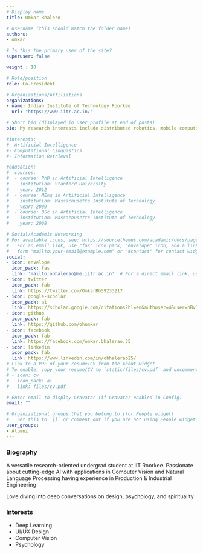 ```yaml
---
# Display name
title: Omkar Bhalero

# Username (this should match the folder name)
authors:
- omkar

# Is this the primary user of the site?
superuser: false

weight : 10

# Role/position
role: Co-President

# Organizations/Affiliations
organizations:
- name: Indian Institute of Technology Roorkee
  url: "https://www.iitr.ac.in/"

# Short bio (displayed in user profile at end of posts)
bio: My research interests include distributed robotics, mobile computing and programmable matter.

#interests:
#- Artificial Intelligence
#- Computational Linguistics
#- Information Retrieval

#education:
#  courses:
#  - course: PhD in Artificial Intelligence
#    institution: Stanford University
#    year: 2012
#  - course: MEng in Artificial Intelligence
#    institution: Massachusetts Institute of Technology
#    year: 2009
#  - course: BSc in Artificial Intelligence
#    institution: Massachusetts Institute of Technology
#    year: 2008

# Social/Academic Networking
# For available icons, see: https://sourcethemes.com/academic/docs/page-builder/#icons
#   For an email link, use "fas" icon pack, "envelope" icon, and a link in the
#   form "mailto:your-email@example.com" or "#contact" for contact widget.
social:
- icon: envelope
  icon_pack: fas
  link: 'mailto:obhalerao@me.iitr.ac.in'  # For a direct email link, use "mailto:test@example.org".
- icon: twitter
  icon_pack: fab
  link: https://twitter.com/OmkarBh59233217
- icon: google-scholar
  icon_pack: ai
  link: https://scholar.google.com/citations?hl=en&authuser=4&user=hBvIoLMAAAAJ
- icon: github
  icon_pack: fab
  link: https://github.com/ohumkar
- icon: facebook
  icon_pack: fab
  link: https://facebook.com/omkar.bhalerao.35
- icon: linkedin
  icon_pack: fab
  link: https://www.linkedin.com/in/obhalerao25/
# Link to a PDF of your resume/CV from the About widget.
# To enable, copy your resume/CV to `static/files/cv.pdf` and uncomment the lines below.
# - icon: cv
#   icon_pack: ai
#   link: files/cv.pdf

# Enter email to display Gravatar (if Gravatar enabled in Config)
email: ""

# Organizational groups that you belong to (for People widget)
#   Set this to `[]` or comment out if you are not using People widget.
user_groups:
- Alumni
---
```


### Biography

A versatile research-oriented undergrad student at IIT Roorkee. Passionate about cutting-edge AI with applications in Computer Vision and Natural Language Processing having  experience in Production & Industrial Engineering

Love diving into deep conversations on design, psychology, and spirituality

### Interests

- Deep Learning
- UI/UX Design
- Computer Vision
- Psychology

